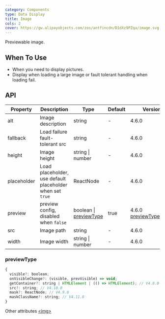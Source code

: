 ```yaml
---
category: Components
type: Data Display
title: Image
cols: 2
cover: https://gw.alipayobjects.com/zos/antfincdn/D1dXz9PZqa/image.svg
---
```


Previewable image.

## When To Use

- When you need to display pictures.
- Display when loading a large image or fault tolerant handling when loading fail.

## API

| Property | Description | Type | Default | Version |
| --- | --- | --- | --- | --- |
| alt | Image description | string | - | 4.6.0 |
| fallback | Load failure fault-tolerant src | string | - | 4.6.0 |
| height | Image height | string \| number | - | 4.6.0 |
| placeholder | Load placeholder, use default placeholder when set `true` | ReactNode | - | 4.6.0 |
| preview | preview config, disabled when `false` | boolean \| [previewType](#previewType) | true | 4.6.0 [previewType](#previewType):4.7.0 |
| src | Image path | string | - | 4.6.0 |
| width | Image width | string \| number | - | 4.6.0 |

### previewType

```js
{
  visible?: boolean;
  onVisibleChange?: (visible, prevVisible) => void;
  getContainer?: string | HTMLElement | (() => HTMLElement); // V4.8.0
  src?: string; // V4.10.0
  mask?: ReactNode; // V4.9.0
  maskClassName?: string; // V4.11.0
}
```

Other attributes [&lt;img>](https://developer.mozilla.org/en-US/docs/Web/HTML/Element/img#Attributes)
